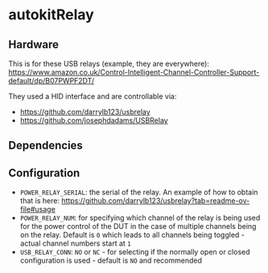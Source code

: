 # autokitRelay

## Hardware 

This is for these USB relays (example, they are everywhere): https://www.amazon.co.uk/Control-Intelligent-Channel-Controller-Support-default/dp/B07PWPF2DT/

They used a HID interface and are controllable via:

- https://github.com/darrylb123/usbrelay
- https://github.com/josephdadams/USBRelay

## Dependencies

## Configuration

- `POWER_RELAY_SERIAL`: the serial of the relay. An example of how to obtain that is here: https://github.com/darrylb123/usbrelay?tab=readme-ov-file#usage 
- `POWER_RELAY_NUM`: for specifying which channel of the relay is being used for the power control of the DUT in the case of multiple channels being on the relay. Default is `0` which leads to all channels being toggled - actual channel numbers start at `1`
- `USB_RELAY_CONN`: `NO` or `NC` - for selecting if the normally open or closed configuration is used - default is `NO` and recommended